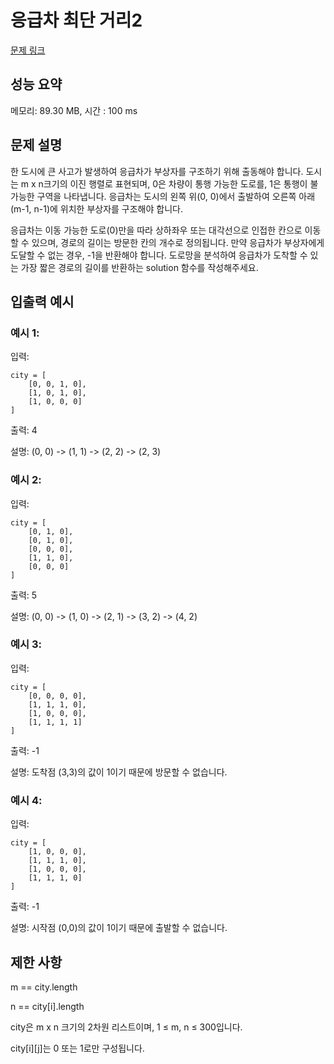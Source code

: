 # 응급차 최단 거리2

[문제 링크](https://cote.nossi.dev/problem/32/description)

## 성능 요약
메모리: 89.30 MB, 시간 : 100 ms

## 문제 설명
한 도시에 큰 사고가 발생하여 응급차가 부상자를 구조하기 위해 출동해야 합니다. 도시는 m x n크기의 이진 행렬로 표현되며, 0은 차량이 통행 가능한 도로를, 1은 통행이 불가능한 구역을 나타냅니다. 응급차는 도시의 왼쪽 위(0, 0)에서 출발하여 오른쪽 아래(m-1, n-1)에 위치한 부상자를 구조해야 합니다.

응급차는 이동 가능한 도로(0)만을 따라 상하좌우 또는 대각선으로 인접한 칸으로 이동할 수 있으며, 경로의 길이는 방문한 칸의 개수로 정의됩니다. 만약 응급차가 부상자에게 도달할 수 없는 경우, -1을 반환해야 합니다. 도로망을 분석하여 응급차가 도착할 수 있는 가장 짧은 경로의 길이를 반환하는 solution 함수를 작성해주세요.

## 입출력 예시
### 예시 1:

입력:

```
city = [
    [0, 0, 1, 0],
    [1, 0, 1, 0],
    [1, 0, 0, 0]
]
```
출력: 4

설명: (0, 0) -> (1, 1) -> (2, 2) -> (2, 3)

### 예시 2:

입력:

```
city = [
    [0, 1, 0],
    [0, 1, 0],
    [0, 0, 0],
    [1, 1, 0],
    [0, 0, 0]
]
```
출력: 5

설명: (0, 0) -> (1, 0) -> (2, 1) -> (3, 2) -> (4, 2)

### 예시 3:

입력:

```
city = [
    [0, 0, 0, 0],
    [1, 1, 1, 0],
    [1, 0, 0, 0],
    [1, 1, 1, 1]
]
```
출력: -1

설명: 도착점 (3,3)의 값이 1이기 때문에 방문할 수 없습니다.

### 예시 4:

입력:

```
city = [
    [1, 0, 0, 0],
    [1, 1, 1, 0],
    [1, 0, 0, 0],
    [1, 1, 1, 0]
]
```
출력: -1

설명: 시작점 (0,0)의 값이 1이기 때문에 출발할 수 없습니다.

## 제한 사항
m == city.length

n == city[i].length

city은 m x n 크기의 2차원 리스트이며, 1 ≤ m, n ≤ 300입니다.

city[i][j]는 0 또는 1로만 구성됩니다.

